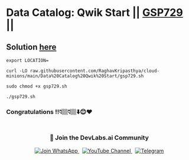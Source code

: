 # Data Catalog: Qwik Start || [GSP729](https://www.cloudskillsboost.google/focuses/11037?parent=catalog) ||

## Solution [here](https://youtu.be/5B8VadcqamQ)


```
export LOCATION=
```
```
curl -LO raw.githubusercontent.com/RaghavKripasthya/cloud-minions/main/Data%20Catalog%20Qwik%20Start/gsp729.sh

sudo chmod +x gsp729.sh

./gsp729.sh
```

### Congratulations !!👇🏼👇🏼⬇️😊❤️
<div align="center" style="padding: 5px;">
  <h3>📱 Join the DevLabs.ai Community</h3>
  
  <a href="https://chat.whatsapp.com/BeGG0HXiM469i3WFMgm4qs">
    <img src="https://img.shields.io/badge/Join_WhatsApp-25D366?style=for-the-badge&logo=whatsapp&logoColor=white" alt="Join WhatsApp">
  </a>
  &nbsp;
  <a href="https://www.youtube.com/channel/UCVFPYmP2CZvVmICxw7YHT8A">
    <img src="https://img.shields.io/badge/Subscribe-Devlabs%20ai-FF0000?style=for-the-badge&logo=youtube&logoColor=white" alt="YouTube Channel">
  </a>
  &nbsp;
  <a href="https://t.me/DevLabsai">
    <img src="https://img.shields.io/badge/DevLabsai-chats%20&Updates-0077B5?style=for-the-badge&logo=Telegram&logoColor=white" alt="Telegram">
</a>


</div>


